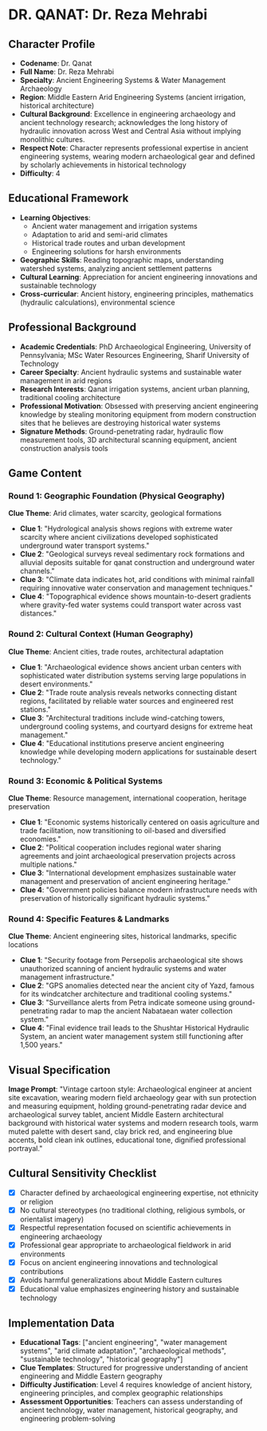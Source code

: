 # DR. QANAT: Dr. Reza Mehrabi

## Character Profile
- **Codename**: Dr. Qanat
- **Full Name**: Dr. Reza Mehrabi
- **Specialty**: Ancient Engineering Systems & Water Management Archaeology
- **Region**: Middle Eastern Arid Engineering Systems (ancient irrigation, historical architecture)
 - **Cultural Background**: Excellence in engineering archaeology and ancient technology research; acknowledges the long history of hydraulic innovation across West and Central Asia without implying monolithic cultures.
- **Respect Note**: Character represents professional expertise in ancient engineering systems, wearing modern archaeological gear and defined by scholarly achievements in historical technology
 - **Difficulty**: 4

## Educational Framework
- **Learning Objectives**: 
  - Ancient water management and irrigation systems
  - Adaptation to arid and semi-arid climates
  - Historical trade routes and urban development
  - Engineering solutions for harsh environments
- **Geographic Skills**: Reading topographic maps, understanding watershed systems, analyzing ancient settlement patterns
- **Cultural Learning**: Appreciation for ancient engineering innovations and sustainable technology
- **Cross-curricular**: Ancient history, engineering principles, mathematics (hydraulic calculations), environmental science

## Professional Background
- **Academic Credentials**: PhD Archaeological Engineering, University of Pennsylvania; MSc Water Resources Engineering, Sharif University of Technology
- **Career Specialty**: Ancient hydraulic systems and sustainable water management in arid regions
- **Research Interests**: Qanat irrigation systems, ancient urban planning, traditional cooling architecture
- **Professional Motivation**: Obsessed with preserving ancient engineering knowledge by stealing monitoring equipment from modern construction sites that he believes are destroying historical water systems
- **Signature Methods**: Ground-penetrating radar, hydraulic flow measurement tools, 3D architectural scanning equipment, ancient construction analysis tools

## Game Content

### Round 1: Geographic Foundation (Physical Geography)
**Clue Theme**: Arid climates, water scarcity, geological formations
- **Clue 1**: "Hydrological analysis shows regions with extreme water scarcity where ancient civilizations developed sophisticated underground water transport systems."
- **Clue 2**: "Geological surveys reveal sedimentary rock formations and alluvial deposits suitable for qanat construction and underground water channels."
- **Clue 3**: "Climate data indicates hot, arid conditions with minimal rainfall requiring innovative water conservation and management techniques."
- **Clue 4**: "Topographical evidence shows mountain-to-desert gradients where gravity-fed water systems could transport water across vast distances."

### Round 2: Cultural Context (Human Geography)
**Clue Theme**: Ancient cities, trade routes, architectural adaptation
- **Clue 1**: "Archaeological evidence shows ancient urban centers with sophisticated water distribution systems serving large populations in desert environments."
- **Clue 2**: "Trade route analysis reveals networks connecting distant regions, facilitated by reliable water sources and engineered rest stations."
- **Clue 3**: "Architectural traditions include wind-catching towers, underground cooling systems, and courtyard designs for extreme heat management."
- **Clue 4**: "Educational institutions preserve ancient engineering knowledge while developing modern applications for sustainable desert technology."

### Round 3: Economic & Political Systems
**Clue Theme**: Resource management, international cooperation, heritage preservation
- **Clue 1**: "Economic systems historically centered on oasis agriculture and trade facilitation, now transitioning to oil-based and diversified economies."
- **Clue 2**: "Political cooperation includes regional water sharing agreements and joint archaeological preservation projects across multiple nations."
- **Clue 3**: "International development emphasizes sustainable water management and preservation of ancient engineering heritage."
- **Clue 4**: "Government policies balance modern infrastructure needs with preservation of historically significant hydraulic systems."

### Round 4: Specific Features & Landmarks
**Clue Theme**: Ancient engineering sites, historical landmarks, specific locations
- **Clue 1**: "Security footage from Persepolis archaeological site shows unauthorized scanning of ancient hydraulic systems and water management infrastructure."
- **Clue 2**: "GPS anomalies detected near the ancient city of Yazd, famous for its windcatcher architecture and traditional cooling systems."
- **Clue 3**: "Surveillance alerts from Petra indicate someone using ground-penetrating radar to map the ancient Nabataean water collection system."
- **Clue 4**: "Final evidence trail leads to the Shushtar Historical Hydraulic System, an ancient water management system still functioning after 1,500 years."

## Visual Specification
**Image Prompt**: "Vintage cartoon style: Archaeological engineer at ancient site excavation, wearing modern field archaeology gear with sun protection and measuring equipment, holding ground-penetrating radar device and archaeological survey tablet, ancient Middle Eastern architectural background with historical water systems and modern research tools, warm muted palette with desert sand, clay brick red, and engineering blue accents, bold clean ink outlines, educational tone, dignified professional portrayal."

## Cultural Sensitivity Checklist
- [x] Character defined by archaeological engineering expertise, not ethnicity or religion
- [x] No cultural stereotypes (no traditional clothing, religious symbols, or orientalist imagery)
- [x] Respectful representation focused on scientific achievements in engineering archaeology
- [x] Professional gear appropriate to archaeological fieldwork in arid environments
- [x] Focus on ancient engineering innovations and technological contributions
- [x] Avoids harmful generalizations about Middle Eastern cultures
- [x] Educational value emphasizes engineering history and sustainable technology

## Implementation Data
- **Educational Tags**: ["ancient engineering", "water management systems", "arid climate adaptation", "archaeological methods", "sustainable technology", "historical geography"]
- **Clue Templates**: Structured for progressive understanding of ancient engineering and Middle Eastern geography
- **Difficulty Justification**: Level 4 requires knowledge of ancient history, engineering principles, and complex geographic relationships
- **Assessment Opportunities**: Teachers can assess understanding of ancient technology, water management, historical geography, and engineering problem-solving